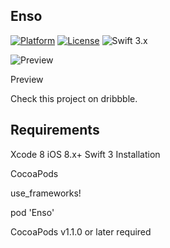 ## Enso

[![Platform](http://img.shields.io/badge/platform-iOS-blue.svg?style=flat)]() [![License](http://img.shields.io/badge/license-MIT-green.svg?style=flat)](https://github.com/Yalantis/Segmentio/blob/master/LICENSE) ![Swift 3.x](https://img.shields.io/badge/Swift-3.0-orange.svg) 


![Preview](https://github.com/Yalantis/Segmentio/blob/master/Assets/animation.gif)


Preview

Check this project on dribbble.

## Requirements
Xcode 8
iOS 8.x+
Swift 3
Installation

CocoaPods

use_frameworks! 

pod 'Enso'

CocoaPods v1.1.0 or later required
